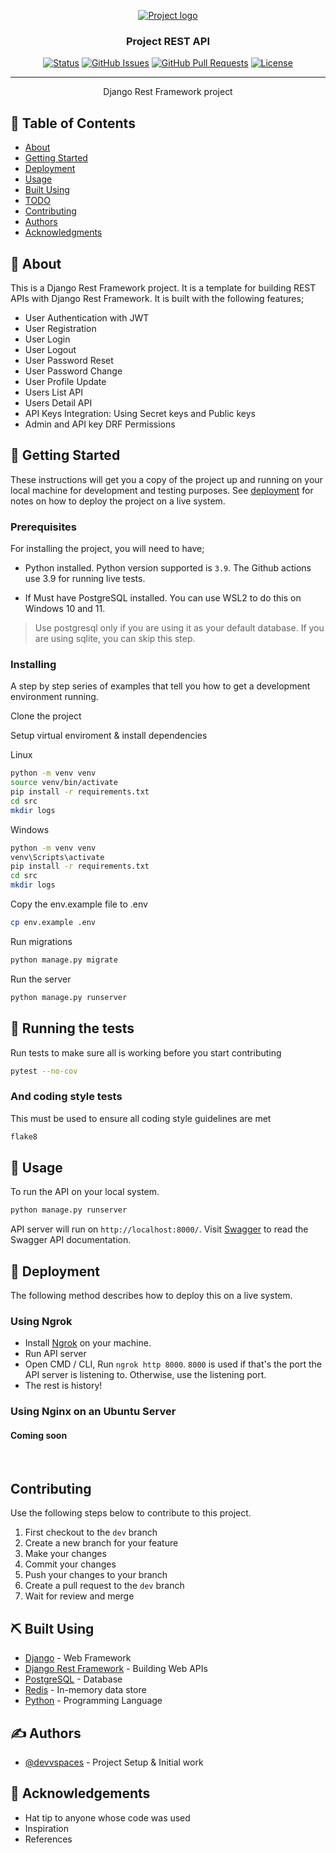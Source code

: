 <p align="center">
  <a href="" rel="noopener">
 <img src="https://www.python.org/static/img/python-logo@2x.png" alt="Project logo"></a>
</p>

<h3 align="center">Project REST API</h3>

<div align="center">

[![Status](https://img.shields.io/badge/status-active-success.svg)]()
[![GitHub Issues](https://img.shields.io/github/issues/kylelobo/The-Documentation-Compendium.svg)](https://github.com/Project/backend_block/issues)
[![GitHub Pull Requests](https://img.shields.io/github/issues-pr/kylelobo/The-Documentation-Compendium.svg)](https://github.com/Project/backend_block/pulls)
[![License](https://img.shields.io/badge/license-MIT-blue.svg)](/LICENSE)

</div>

---

<p align="center"> Django Rest Framework project
    <br>
</p>

## 📝 Table of Contents

- [About](#about)
- [Getting Started](#getting_started)
- [Deployment](#deployment)
- [Usage](#usage)
- [Built Using](#built_using)
- [TODO](../TODO.md)
- [Contributing](../CONTRIBUTING.md)
- [Authors](#authors)
- [Acknowledgments](#acknowledgement)

## 🧐 About <a name = "about"></a>

This is a Django Rest Framework project. It is a template for building REST APIs with Django Rest Framework. It is built with the following features;

- User Authentication with JWT
- User Registration
- User Login
- User Logout
- User Password Reset
- User Password Change
- User Profile Update
- Users List API
- Users Detail API
- API Keys Integration: Using Secret keys and Public keys
- Admin and API key DRF Permissions

## 🏁 Getting Started <a name = "getting_started"></a>

These instructions will get you a copy of the project up and running on your local machine for development and testing purposes. See [deployment](#deployment) for notes on how to deploy the project on a live system.

### Prerequisites

For installing the project, you will need to have;

- Python installed. Python version supported is `3.9`. The Github actions use 3.9 for running live tests.

- If Must have PostgreSQL installed. You can use WSL2 to do this on Windows 10 and 11.

> Use postgresql only if you are using it as your default database. If you are using sqlite, you can skip this step.

### Installing

A step by step series of examples that tell you how to get a development environment running.

Clone the project

Setup virtual enviroment & install dependencies

Linux

```bash
python -m venv venv
source venv/bin/activate
pip install -r requirements.txt
cd src
mkdir logs
```

Windows

```bash
python -m venv venv
venv\Scripts\activate
pip install -r requirements.txt
cd src
mkdir logs
```

Copy the env.example file to .env

```bash
cp env.example .env
```

Run migrations

```bash
python manage.py migrate
```

Run the server

```bash
python manage.py runserver
```

## 🔧 Running the tests <a name = "tests"></a>

Run tests to make sure all is working before you start contributing

```bash
pytest --no-cov
```

### And coding style tests

This must be used to ensure all coding style guidelines are met

```bash
flake8
```

## 🎈 Usage <a name="usage"></a>

To run the API on your local system.

```bash
python manage.py runserver
```

API server will run on `http://localhost:8000/`. Visit [Swagger](http://localhost:8000/admin/api/docs/) to read the Swagger API documentation.

## 🚀 Deployment <a name = "deployment"></a>

The following method describes how to deploy this on a live system.

### Using Ngrok

- Install [Ngrok](https://ngrok.com/docs/getting-started) on your machine.
- Run API server
- Open CMD / CLI, Run `ngrok http 8000`. `8000` is used if that's the port the API server is listening to. Otherwise, use the listening port.
- The rest is history!

### Using Nginx on an Ubuntu Server

#### Coming soon
<!-- A deploy script.sh should be created to automate the deployment on a new server -->
<br>

## Contributing

Use the following steps below to contribute to this project.

1. First checkout to the `dev` branch
2. Create a new branch for your feature
3. Make your changes
4. Commit your changes
5. Push your changes to your branch
6. Create a pull request to the `dev` branch
7. Wait for review and merge

## ⛏️ Built Using <a name = "built_using"></a>

- [Django](https://www.djangoproject.com/) - Web Framework
- [Django Rest Framework](https://www.django-rest-framework.org/) - Building Web APIs
- [PostgreSQL](https://www.postgresql.org/) - Database
- [Redis](https://redis.io/) - In-memory data store
- [Python](https://www.python.org/) - Programming Language

## ✍️ Authors <a name = "authors"></a>

- [@devvspaces](https://github.com/devvspaces) - Project Setup & Initial work

## 🎉 Acknowledgements <a name = "acknowledgement"></a>

- Hat tip to anyone whose code was used
- Inspiration
- References
